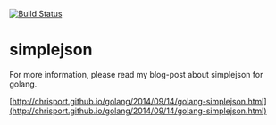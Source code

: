 [![Build Status](https://drone.io/github.com/wylyeak/simplejson/status.png)](https://drone.io/github.com/wylyeak/simplejson/latest)

simplejson
==========

For more information, please read my blog-post about simplejson for golang.

[http://chrisport.github.io/golang/2014/09/14/golang-simplejson.html](http://chrisport.github.io/golang/2014/09/14/golang-simplejson.html)
